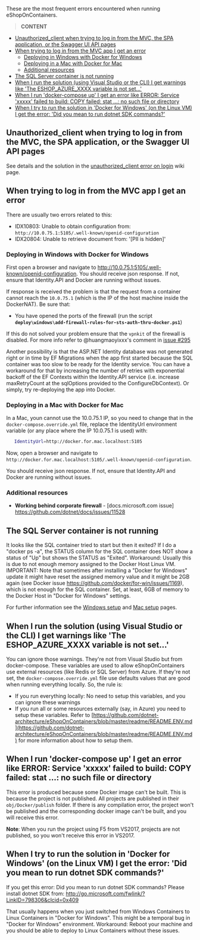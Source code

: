 These are the most frequent errors encountered when running eShopOnContainers.

> **CONTENT**

- [Unauthorized_client when trying to log in from the MVC, the SPA application, or the Swagger UI API pages](#unauthorizedclient-when-trying-to-log-in-from-the-mvc-the-spa-application-or-the-swagger-ui-api-pages)
- [When trying to log in from the MVC app I get an error](#when-trying-to-log-in-from-the-mvc-app-i-get-an-error)
  - [Deploying in Windows with Docker for Windows](#deploying-in-windows-with-docker-for-windows)
  - [Deploying in a Mac with Docker for Mac](#deploying-in-a-mac-with-docker-for-mac)
  - [Additional resources](#additional-resources)
- [The SQL Server container is not running](#the-sql-server-container-is-not-running)
- [When I run the solution (using Visual Studio or the CLI) I get warnings like 'The ESHOP_AZURE_XXXX variable is not set...'](#when-i-run-the-solution-using-visual-studio-or-the-cli-i-get-warnings-like-the-eshopazurexxxx-variable-is-not-set)
- [When I run 'docker-compose up' I get an error like ERROR: Service 'xxxxx' failed to build: COPY failed: stat ...: no such file or directory](#when-i-run-docker-compose-up-i-get-an-error-like-error-service-xxxxx-failed-to-build-copy-failed-stat--no-such-file-or-directory)
- [When I try to run the solution in 'Docker for Windows' (on the Linux VM) I get the error: 'Did you mean to run dotnet SDK commands?'](#when-i-try-to-run-the-solution-in-docker-for-windows-on-the-linux-vm-i-get-the-error-did-you-mean-to-run-dotnet-sdk-commands)

## Unauthorized_client when trying to log in from the MVC, the SPA application, or the Swagger UI API pages

See details and the solution in the [unauthorized_client error on login](unauthorized_client-error-on-login) wiki page.

## When trying to log in from the MVC app I get an error

There are usually two errors related to this:

- IDX10803: Unable to obtain configuration from: `http://10.0.75.1:5105/.well-known/openid-configuration`
- IDX20804: Unable to retrieve document from: '[PII is hidden]'

### Deploying in Windows with Docker for Windows

First open a browser and navigate to <http://10.0.75.1:5105/.well-known/openid-configuration>. You should receive json response. If not, ensure that Identity.API and Docker are running without issues.

If response is received the problem is that the request from a container cannot reach the `10.0.75.1` (which is the IP of the host machine inside the DockerNAT). Be sure that:

- You have opened the ports of the firewall (run the script **`deploy\windows\add-firewall-rules-for-sts-auth-thru-docker.ps1`**)

If this do not solved your problem ensure that the `vpnkit` of the firewall is disabled. For more info refer to @huangmaoyixxx's comment in [issue #295](https://github.com/dotnet-architecture/eShopOnContainers/issues/295)

Another possibility is that the ASP.NET Identity database was not generated right or in time by EF Migrations when the app first started because the SQL container was too slow to be ready for the Identity service. You can have a workaround for that by increasing the number of retries with exponential backoff of the EF Contexts within the Identity.API service (i.e. increase maxRetryCount at the sqlOptions provided to the ConfigureDbContext). Or simply, try re-deploying the app into Docker. 

### Deploying in a Mac with Docker for Mac

In a Mac, youn cannot use the 10.0.75.1 IP, so you need to change that in the `docker-compose.override.yml` file, replace the IdentityUrl environment variable (or any place where the IP 10.0.75.1 is used) with:

 ```bash
    IdentityUrl=http://docker.for.mac.localhost:5105
 ```

Now, open a browser and navigate to `http://docker.for.mac.localhost:5105/.well-known/openid-configuration`. 

You should receive json response. If not, ensure that Identity.API and Docker are running without issues.

### Additional resources

- **Working behind corporate firewall** - [docs.microsoft.com issue]\
  https://github.com/dotnet/docs/issues/11528

## The SQL Server container is not running

It looks like the SQL container tried to start but then it exited?
If I do a "docker ps -a", the STATUS column for the SQL container does NOT show a status of "Up" but shows the STATUS as "Exited".
Workaround: Usually this is due to not enough memory assigned to the Docker Host Linux VM. 
IMPORTANT: Note that sometimes after installing a "Docker for Windows" update it might have reset the assigned memory value and it might be 2GB again (see Docker issue <https://github.com/docker/for-win/issues/1169>), which is not enough for the SQL container. Set, at least, 6GB of memory to the Docker Host in "Docker for Windows" settings.

For further information see the [Windows setup](Windows-setup) and [Mac setup](Mac-setup) pages.

## When I run the solution (using Visual Studio or the CLI) I get warnings like 'The ESHOP_AZURE_XXXX variable is not set...'

You can ignore those warnings. They're not from Visual Studio but from docker-compose. These variables are used to allow eShopOnContainers use external resources (like Redis or SQL Server) from Azure. If they're not set, the `docker-compose.override.yml` file use defaults values that are good when running everything locally. So, the rule is:

- If you run everything locally: No need to setup this variables, and you can ignore these warnings
- If you run all or some resources externally (say, in Azure) you need to setup these variables. Refer to [https://github.com/dotnet-architecture/eShopOnContainers/blob/master/readme/README.ENV.md](https://github.com/dotnet-architecture/eShopOnContainers/blob/master/readme/README.ENV.md) for more information about how to setup them.

## When I run 'docker-compose up' I get an error like ERROR: Service 'xxxxx' failed to build: COPY failed: stat ...: no such file or directory

This error is produced because some Docker image can't be built. This is because the project is not published. All projects are published in their `obj/Docker/publish` folder. If there is any compilation error, the project won't be published and the corresponding docker image can't be built, and you will receive this error.

**Note**: When you run the project using F5 from VS2017, projects are not published, so you won't receive this error in VS2017.

## When I try to run the solution in 'Docker for Windows' (on the Linux VM) I get the error: 'Did you mean to run dotnet SDK commands?'

If you get this error:
Did you mean to run dotnet SDK commands? Please install dotnet SDK from: 
  http://go.microsoft.com/fwlink/?LinkID=798306&clcid=0x409

That usually happens when you just switched from Windows Containers to Linux Containers in "Docker for Windows".
This might be a temporal bug in "Docker for Windows" environment.
Workaround: Reboot your machine and you should be able to deploy to Linux Containers without these issues.

